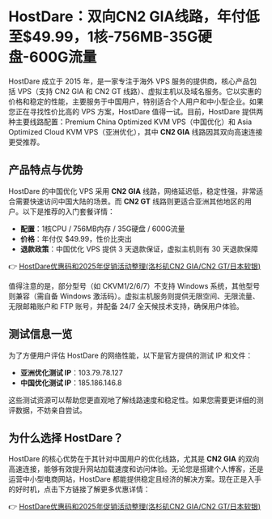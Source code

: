 # HostDare：双向CN2 GIA线路，年付低至$49.99，1核-756MB-35G硬盘-600G流量

HostDare 成立于 2015 年，是一家专注于海外 VPS 服务的提供商，核心产品包括 VPS（支持 CN2 GIA 和 CN2 GT 线路）、虚拟主机以及域名服务。它以实惠的价格和稳定的性能，主要服务于中国用户，特别适合个人用户和中小型企业。如果您正在寻找性价比高的 VPS 方案，HostDare 值得一试。目前，HostDare 提供两种主要线路配置：Premium China Optimized KVM VPS（中国优化）和 Asia Optimized Cloud KVM VPS（亚洲优化），其中 **CN2 GIA** 线路因其双向高速连接更受推荐。

## 产品特点与优势

HostDare 的中国优化 VPS 采用 **CN2 GIA** 线路，网络延迟低，稳定性强，非常适合需要快速访问中国大陆的场景。而 **CN2 GT** 线路则更适合亚洲其他地区的用户。以下是推荐的入门套餐详情：

- **配置**：1核CPU / 756MB内存 / 35G硬盘 / 600G流量  
- **价格**：年付仅 $49.99，性价比突出  
- **退款政策**：中国优化 VPS 提供 3 天退款保证，虚拟主机则有 30 天退款保障  

👉 [HostDare优惠码和2025年促销活动整理(洛杉矶CN2 GIA/CN2 GT/日本软银)](https://bit.ly/hostdare)

值得注意的是，部分型号（如 CKVM1/2/6/7）不支持 Windows 系统，其他型号则兼容（需自备 Windows 激活码）。虚拟主机服务则提供无限空间、无限流量、无限邮箱账户和 FTP 账号，并配备 24/7 全天候技术支持，确保用户体验。

## 测试信息一览

为了方便用户评估 HostDare 的网络性能，以下是官方提供的测试 IP 和文件：

- **亚洲优化测试 IP**：103.79.78.127  
- **中国优化测试 IP**：185.186.146.8  

这些测试资源可以帮助您更直观地了解线路速度和稳定性。如果您需要更详细的测评数据，不妨亲自尝试。

## 为什么选择 HostDare？

HostDare 的核心优势在于其针对中国用户的优化线路，尤其是 **CN2 GIA** 的双向高速连接，能够有效提升网站加载速度和访问体验。无论您是搭建个人博客，还是运营中小型电商网站，HostDare 都能提供稳定且经济的解决方案。现在正是入手的好时机，点击下方链接了解更多优惠详情：

👉 [HostDare优惠码和2025年促销活动整理(洛杉矶CN2 GIA/CN2 GT/日本软银)](https://bit.ly/hostdare)